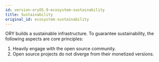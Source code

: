 ```yaml
---
id: version-oryOS.9-ecosystem-sustainability
title: Sustainability
original_id: ecosystem-sustainability
---
```


ORY builds a sustainable infrastructure. To guarantee sustainability, the following aspects are core principles:

1. Heavily engage with the open source community.
2. Open source projects do not diverge from their monetized versions.
